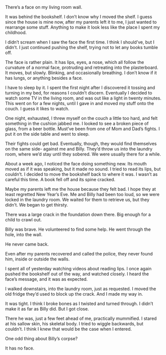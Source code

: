 There’s a face on my living room wall.

It was behind the bookshelf. I don’t know why I moved the shelf. I guess since the house is mine now, after my parents left it to me, I just wanted to rearrange some stuff. Anything to make it look less like the place I spent my childhood.

I didn’t scream when I saw the face the first time. I think I should’ve, but I didn’t. I just continued pushing the shelf, trying not to let any books tumble off.

The face is rather plain. It has lips, eyes, a nose, which all follow the curvature of a normal face, protruding and retreating into the plasterboard. It moves, but slowly. Blinking, and occasionally breathing. I don’t know if it has lungs, or anything besides a face.

I have to sleep by it. I spent the first night after I discovered it tossing and turning in my bed, for reasons I couldn’t discern. Eventually I decided to watch some TV in the living room, and was out like a light in twenty minutes. This went on for a few nights, until I gave in and moved my stuff onto the couch. I guess it likes to watch.

One night, exhausted, I threw myself on the couch a little too hard, and felt something in the cushion jabbed me. I looked to see a broken piece of glass, from a beer bottle. Must’ve been from one of Mom and Dad’s fights. I put it on the side table and went to sleep.

Their fights could get bad. Eventually, though, they would find themselves on the same side- against me and Billy. They’d throw us into the laundry room, where we’d stay until they sobered. We were usually there for a while.

About a week ago, I noticed the face doing something new. Its mouth moved as if it was speaking, but it made no sound. I tried to read its lips, but couldn’t. I decided to move the bookshelf back to where it was. I wasn’t as careful this time. A book fell off and its spine cracked.

Maybe my parents left me the house because they felt bad. I hope they at least regretted New Year’s Eve. Me and Billy had been too loud, so we were locked in the laundry room. We waited for them to retrieve us, but they didn’t. We began to get thirsty.

There was a large crack in the foundation down there. Big enough for a child to crawl out.

Billy was brave. He volunteered to find some help. He went through the hole, into the wall.

He never came back.

Even after my parents recovered and called the police, they never found him, inside or outside the walls.

I spent all of yesterday watching videos about reading lips. I once again pushed the bookshelf out of the way, and watched closely. I heard the face’s message, and it was as expected.

I walked downstairs, into the laundry room, just as requested. I moved the old fridge they’d used to block up the crack. And I made my way in.

It was tight. I think I broke bones as I twisted and turned through. I didn’t make it as far as Billy did. But I got close.

There he was, just a few feet ahead of me, practically mummified. I stared at his sallow skin, his skeletal body. I tried to wiggle backwards, but couldn’t. I think I knew that would be the case when I entered.

One odd thing about Billy’s corpse?

It has no face.